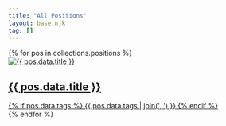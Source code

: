 ```yaml
---
title: "All Positions"
layout: base.njk
tag: []
---
```


<div class="flex flex-wrap justify-center gap-8">
{% for pos in collections.positions %}
  <a href="{{ pos.url }}" class="block bg-white rounded-2xl shadow-luxe overflow-hidden transform hover:scale-105 transition duration-300">
    <div class="aspect-video overflow-hidden">
      <img src="{{ pos.data.gif }}" alt="{{ pos.data.title }}" class="w-full h-full object-cover" />
    </div>
    <h2 class="p-6 text-2xl font-serif text-primary">{{ pos.data.title }}</h2>
    <div class="border-t border-muted px-6 py-4 flex justify-between text-sm text-primary">
      <span>
        {% if pos.data.tags %}
          {{ pos.data.tags | join(', ') }}
        {% endif %}
      </span>
    </div>
  </a>
{% endfor %}
</div>
